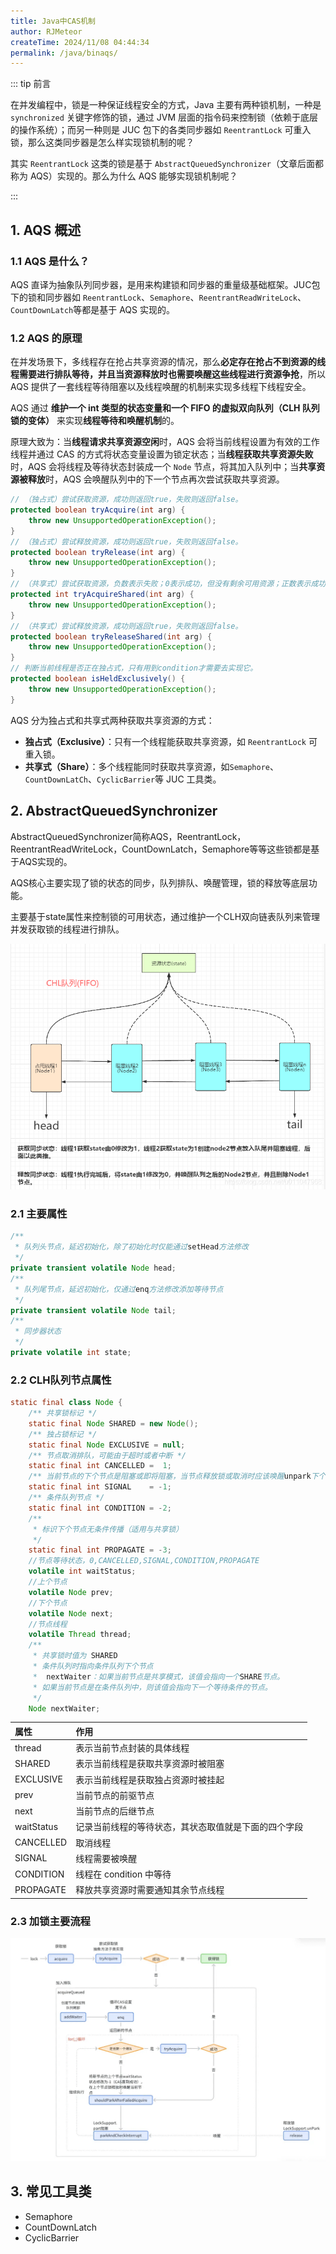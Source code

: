 ```yaml
---
title: Java中CAS机制
author: RJMeteor
createTime: 2024/11/08 04:44:34
permalink: /java/binaqs/
---
```


::: tip 前言

在并发编程中，锁是一种保证线程安全的方式，Java 主要有两种锁机制，一种是 `synchronized` 关键字修饰的锁，通过 JVM 层面的指令码来控制锁（依赖于底层的操作系统）；而另一种则是 JUC 包下的各类同步器如 `ReentrantLock` 可重入锁，那么这类同步器是怎么样实现锁机制的呢？

其实 `ReentrantLock` 这类的锁是基于 `AbstractQueuedSynchronizer`（文章后面都称为 AQS）实现的。那么为什么 AQS 能够实现锁机制呢？

:::

## 1. AQS 概述

### 1.1 AQS 是什么？

AQS 直译为抽象队列同步器，是用来构建锁和同步器的重量级基础框架。JUC包下的锁和同步器如 `ReentrantLock`、`Semaphore`、`ReentrantReadWriteLock`、`CountDownLatch`等都是基于 AQS 实现的。

### 1.2 AQS 的原理

在并发场景下，多线程存在抢占共享资源的情况，那么**必定存在抢占不到资源的线程需要进行排队等待，并且当资源释放时也需要唤醒这些线程进行资源争抢**，所以 AQS 提供了一套线程等待阻塞以及线程唤醒的机制来实现多线程下线程安全。

AQS 通过 **维护一个 int 类型的状态变量和一个 FIFO 的虚拟双向队列（CLH 队列锁的变体）** 来实现**线程等待和唤醒机制**的。

原理大致为：当**线程请求共享资源空闲**时，AQS 会将当前线程设置为有效的工作线程并通过 CAS 的方式将状态变量设置为锁定状态；当**线程获取共享资源失败**时，AQS 会将线程及等待状态封装成一个 `Node` 节点，将其加入队列中；当**共享资源被释放**时，AQS 会唤醒队列中的下一个节点再次尝试获取共享资源。

~~~java
// （独占式）尝试获取资源，成功则返回true，失败则返回false。
protected boolean tryAcquire(int arg) {
    throw new UnsupportedOperationException();
}
// （独占式）尝试释放资源，成功则返回true，失败则返回false。
protected boolean tryRelease(int arg) {
    throw new UnsupportedOperationException();
}
// （共享式）尝试获取资源，负数表示失败；0表示成功，但没有剩余可用资源；正数表示成功，且有剩余资源。
protected int tryAcquireShared(int arg) {
    throw new UnsupportedOperationException();
}
// （共享式）尝试释放资源，成功则返回true，失败则返回false。
protected boolean tryReleaseShared(int arg) {
    throw new UnsupportedOperationException();
}
// 判断当前线程是否正在独占式，只有用到condition才需要去实现它。
protected boolean isHeldExclusively() {
    throw new UnsupportedOperationException();
}
~~~

AQS 分为独占式和共享式两种获取共享资源的方式：

- **独占式（Exclusive）**：只有一个线程能获取共享资源，如 `ReentrantLock` 可重入锁。
- **共享式（Share）**：多个线程能同时获取共享资源，如`Semaphore`、`CountDownLatCh`、`CyclicBarrier`等 JUC 工具类。



## 2. AbstractQueuedSynchronizer

AbstractQueuedSynchronizer简称AQS，ReentrantLock，ReentrantReadWriteLock，CountDownLatch，Semaphore等等这些锁都是基于AQS实现的。

AQS核心主要实现了锁的状态的同步，队列排队、唤醒管理，锁的释放等底层功能。

主要基于state属性来控制锁的可用状态，通过维护一个CLH双向链表队列来管理并发获取锁的线程进行排队。

![](./images/binaqs1.png)

### 2.1 主要属性

~~~java
/**
 * 队列头节点，延迟初始化，除了初始化时仅能通过setHead方法修改
 */
private transient volatile Node head;
/**
 * 队列尾节点，延迟初始化，仅通过enq方法修改添加等待节点
 */
private transient volatile Node tail;
/**
 * 同步器状态
 */
private volatile int state;
~~~

### 2.2 CLH队列节点属性

~~~java
static final class Node {
    /** 共享锁标记 */
    static final Node SHARED = new Node();
    /** 独占锁标记 */
    static final Node EXCLUSIVE = null;
    /** 节点取消排队，可能由于超时或者中断 */
    static final int CANCELLED =  1;
    /** 当前节点的下个节点是阻塞或即将阻塞，当节点释放锁或取消时应该唤醒unpark下个节点 */
    static final int SIGNAL    = -1;
    /** 条件队列节点 */
    static final int CONDITION = -2;
    /**
     * 标识下个节点无条件传播（适用与共享锁）
     */
    static final int PROPAGATE = -3;
    //节点等待状态，0,CANCELLED,SIGNAL,CONDITION,PROPAGATE
    volatile int waitStatus;
    //上个节点
    volatile Node prev;
    //下个节点
    volatile Node next;
    //节点线程
    volatile Thread thread;
    /**
     * 共享锁时值为 SHARED
     * 条件队列时指向条件队列下个节点
     * 	nextWaiter：如果当前节点是共享模式，该值会指向一个SHARE节点。
     * 如果当前节点是在条件队列中，则该值会指向下一个等待条件的节点。
     */
    Node nextWaiter;
~~~

| 属性       | 作用                                                 |
| :--------- | :--------------------------------------------------- |
| thread     | 表示当前节点封装的具体线程                           |
| SHARED     | 表示当前线程是获取共享资源时被阻塞                   |
| EXCLUSIVE  | 表示当前线程是获取独占资源时被挂起                   |
| prev       | 当前节点的前驱节点                                   |
| next       | 当前节点的后继节点                                   |
| waitStatus | 记录当前线程的等待状态，其状态取值就是下面的四个字段 |
| CANCELLED  | 取消线程                                             |
| SIGNAL     | 线程需要被唤醒                                       |
| CONDITION  | 线程在 condition 中等待                              |
| PROPAGATE  | 释放共享资源时需要通知其余节点线程                   |

### 2.3 加锁主要流程

![](./images/binaqs2.png)

## 3. 常见工具类

- Semaphore
- CountDownLatch
- CyclicBarrier
